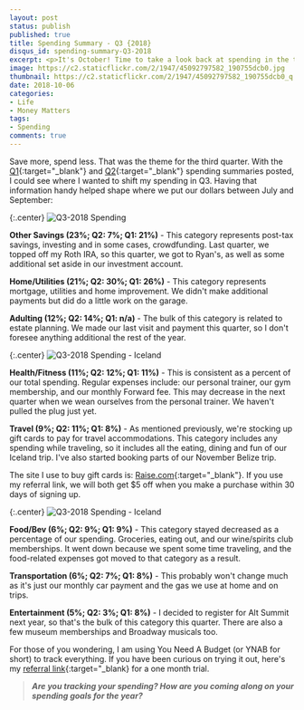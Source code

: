 ```yaml
---
layout: post
status: publish
published: true
title: Spending Summary - Q3 {2018}
disqus_id: spending-summary-Q3-2018
excerpt: <p>It's October! Time to take a look back at spending in the third quarter of the year. Our biggest areas of change from Q2? Savings!</p>
image: https://c2.staticflickr.com/2/1947/45092797582_190755dcb0.jpg
thumbnail: https://c2.staticflickr.com/2/1947/45092797582_190755dcb0_q.jpg
date: 2018-10-06
categories:
- Life
- Money Matters
tags: 
- Spending
comments: true
---
```

Save more, spend less. That was the theme for the third quarter. With the [Q1]({{site.url}}/spending-summary-q1-2018/){:target="_blank"} and [Q2]({{site.url}}/spending-summary-q2-2018/){:target="_blank"} spending summaries posted, I could see where I wanted to shift my spending in Q3. Having that information handy helped shape where we put our dollars between July and September:

{:.center}
![Q3-2018 Spending](https://c2.staticflickr.com/2/1947/45092797582_190755dcb0_z.jpg)

**Other Savings (23%; Q2: 7%; Q1: 21%)** - This category represents post-tax savings, investing and in some cases, crowdfunding. Last quarter, we topped off my Roth IRA, so this quarter, we got to Ryan's, as well as some additional set aside in our investment account. 

**Home/Utilities (21%; Q2: 30%; Q1: 26%)** - This category represents mortgage, utilities and home improvement. We didn't make additional payments but did do a little work on the garage. 

**Adulting (12%; Q2: 14%; Q1: n/a)** - The bulk of this category is related to estate planning. We made our last visit and payment this quarter, so I don't foresee anything additional the rest of the year. 

{:.center}
![Q3-2018 Spending - Iceland](https://c2.staticflickr.com/2/1932/45093188712_6aed764c49_b.jpg)  

**Health/Fitness (11%; Q2: 12%; Q1: 11%)** - This is consistent as a percent of our total spending. Regular expenses include: our personal trainer, our gym membership, and our monthly Forward fee. This may decrease in the next quarter when we wean ourselves from the personal trainer. We haven't pulled the plug just yet.

**Travel (9%; Q2: 11%; Q1: 8%)** - As mentioned previously, we're stocking up gift cards to pay for travel accommodations. This category includes any spending while traveling, so it includes all the eating, dining and fun of our Iceland trip. I've also started booking parts of our November Belize trip.

The site I use to buy gift cards is: [Raise.com](https://geta.raise.com/tho222){:target="_blank"}. If you use my referral link, we will both get $5 off when you make a purchase within 30 days of signing up.

{:.center}
![Q3-2018 Spending - Iceland](https://c2.staticflickr.com/2/1980/44420818684_842ae1f209_b.jpg)  

**Food/Bev (6%; Q2: 9%; Q1: 9%)** - This category stayed decreased as a percentage of our spending. Groceries, eating out, and our wine/spirits club memberships. It went down because we spent some time traveling, and the food-related expenses got moved to that category as a result.

**Transportation (6%; Q2: 7%; Q1: 8%)** - This probably won't change much as it's just our monthly car payment and the gas we use at home and on trips.

**Entertainment (5%; Q2: 3%; Q1: 8%)** - I decided to register for Alt Summit next year, so that's the bulk of this category this quarter. There are also a few museum memberships and Broadway musicals too.

For those of you wondering, I am using You Need A Budget (or YNAB for short) to track everything. If you have been curious on trying it out, here's my [referral link](https://ynab.com/referral/?ref=BWZcB3gkMhf1SYyg&utm_source=customer_referral){:target="_blank} for a one month trial.  

>**_Are you tracking your spending? How are you coming along on your spending goals for the year?_**
